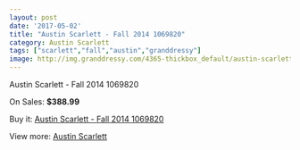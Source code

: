 ```yaml
---
layout: post
date: '2017-05-02'
title: "Austin Scarlett - Fall 2014 1069820"
category: Austin Scarlett
tags: ["scarlett","fall","austin","granddressy"]
image: http://img.granddressy.com/4365-thickbox_default/austin-scarlett-fall-2014-1069820.jpg
---
```

Austin Scarlett - Fall 2014 1069820

On Sales: **$388.99**
<a href="https://www.granddressy.com/en/austin-scarlett/3718-austin-scarlett-fall-2014-1069820.html"><amp-img layout="responsive" width="600" height="600" src="//img.granddressy.com/4365-thickbox_default/austin-scarlett-fall-2014-1069820.jpg" alt="Austin Scarlett - Fall 2014 1069820 0" /></a>

Buy it: [Austin Scarlett - Fall 2014 1069820](https://www.granddressy.com/en/austin-scarlett/3718-austin-scarlett-fall-2014-1069820.html "Austin Scarlett - Fall 2014 1069820")

View more: [Austin Scarlett](https://www.granddressy.com/en/99-austin-scarlett "Austin Scarlett")